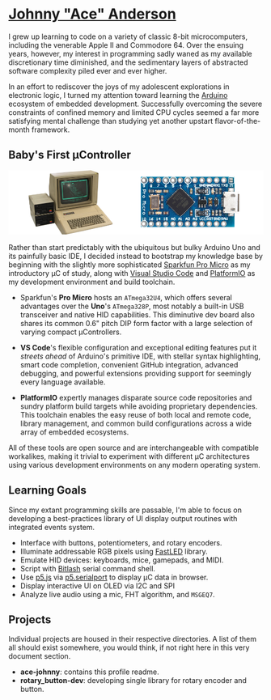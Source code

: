 # [Johnny "Ace" Anderson](http://www.people.vcu.edu/~jranderson/)

I grew up learning to code on a variety of classic 8-bit microcomputers, including the venerable Apple II and Commodore 64. Over the ensuing years, however, my interest in programming sadly waned as my available discretionary time diminished, and the sedimentary layers of abstracted software complexity piled ever and ever higher.

In an effort to rediscover the joys of my adolescent explorations in electronic logic, I turned my attention toward learning the [Arduino](https://github.com/arduino/Arduino) ecosystem of embedded development. Successfully overcoming the severe constraints of confined memory and limited CPU cycles seemed a far more satisfying mental challenge than studying yet another upstart flavor-of-the-month framework.

## Baby's First µController

![Apple II to Arduino](/assets/pro_micro-banner.png)

Rather than start predictably with the ubiquitous but bulky Arduino Uno and its painfully basic IDE, I decided instead to bootstrap my knowledge base by beginning with the slightly more sophisticated [Sparkfun Pro Micro](https://github.com/sparkfun/Pro_Micro) as my introductory µC of study, along with [Visual Studio Code](https://github.com/microsoft/vscode) and [PlatformIO](https://github.com/platformio/platformio-core) as my development environment and build toolchain.

- Sparkfun's **Pro Micro** hosts an `ATmega32U4`, which offers several advantages over the **Uno**'s `ATmega328P`, most notably a built-in USB transceiver and native HID capabilities. This diminutive dev board also shares its common 0.6" pitch DIP form factor with a large selection of varying compact µControllers.

- **VS Code**'s flexible configuration and exceptional editing features put it *streets ahead* of Arduino's primitive IDE, with stellar syntax highlighting, smart code completion, convenient GitHub integration, advanced debugging, and powerful extensions providing support for seemingly every language available.

- **PlatformIO** expertly manages disparate source code repositories and sundry platform build targets while avoiding proprietary dependencies. This toolchain enables the easy reuse of both local and remote code, library management, and common build configurations across a wide array of embedded ecosystems.

All of these tools are open source and are interchangeable with compatible workalikes, making it trivial to experiment with different µC architectures using various development environments on any modern operating system.

## Learning Goals

Since my extant programming skills are passable, I'm able to focus on developing a best-practices library of UI display output routines with integrated events system.

- Interface with buttons, potentiometers, and rotary encoders.
- Illuminate addressable RGB pixels using [FastLED](https://github.com/FastLED/FastLED) library.
- Emulate HID devices: keyboards, mice, gamepads, and MIDI.
- Script with [Bitlash](https://github.com/billroy/bitlash) serial command shell.
- Use [p5.js](https://github.com/processing/p5.js) via [p5.serialport](https://github.com/p5-serial/p5.serialport) to display µC data in browser.
- Display interactive UI on OLED via I2C and SPI
- Analyze live audio using a mic, FHT algorithm, and `MSGEQ7`.

## Projects

Individual projects are housed in their respective directories. A list of them all should exist somewhere, you would think, if not right here in this very document section.

- **ace-johnny**: contains this profile readme.
- **rotary_button-dev**: developing single library for rotary encoder and button.
